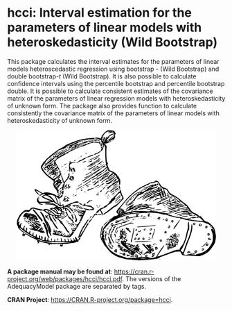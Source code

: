 # hcci: Interval estimation for the parameters of linear models with heteroskedasticity (Wild Bootstrap)


This package calculates the interval estimates for the parameters of linear models heteroscedastic regression using bootstrap - (Wild Bootstrap) and double bootstrap-*t* (Wild Bootstrap). It is also possible to calculate confidence intervals using the percentile bootstrap and percentile bootstrap double. It is possible to calculate consistent estimates of the covariance matrix of the parameters of linear regression models with heteroskedasticity of unknown form. The package also provides function to calculate consistently the covariance matrix of the parameters of linear models with heteroskedasticity of unknown form.

<p align="center">
  <img width="460" height="300" src="https://raw.githubusercontent.com/PedroRafaelDinizMarinho/tempfiles/master/boots.png">
</p>

**A package manual may be found at**: https://cran.r-project.org/web/packages/hcci/hcci.pdf. The versions of the AdequacyModel package are separated by tags.

**CRAN Project**: https://CRAN.R-project.org/package=hcci.

